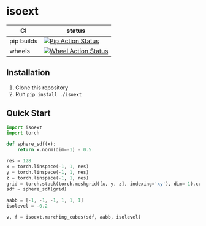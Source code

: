 # isoext

|      CI              | status |
|----------------------|--------|
| pip builds           | [![Pip Action Status][actions-pip-badge]][actions-pip-link] |
| wheels               | [![Wheel Action Status][actions-wheels-badge]][actions-wheels-link] |

[actions-pip-link]:        https://github.com/GuangyanCai/isoext/actions?query=workflow%3APip
[actions-pip-badge]:       https://github.com/GuangyanCai/isoext/workflows/Pip/badge.svg
[actions-wheels-link]:     https://github.com/GuangyanCai/isoext/actions?query=workflow%3AWheels
[actions-wheels-badge]:    https://github.com/GuangyanCai/isoext/workflows/Wheels/badge.svg

## Installation

1. Clone this repository
2. Run `pip install ./isoext`


## Quick Start

```python
import isoext
import torch 

def sphere_sdf(x):
    return x.norm(dim=-1) - 0.5

res = 128
x = torch.linspace(-1, 1, res)
y = torch.linspace(-1, 1, res)
z = torch.linspace(-1, 1, res)
grid = torch.stack(torch.meshgrid([x, y, z], indexing='xy'), dim=-1).cuda()
sdf = sphere_sdf(grid)

aabb = [-1, -1, -1, 1, 1, 1]
isolevel = -0.2

v, f = isoext.marching_cubes(sdf, aabb, isolevel)
```